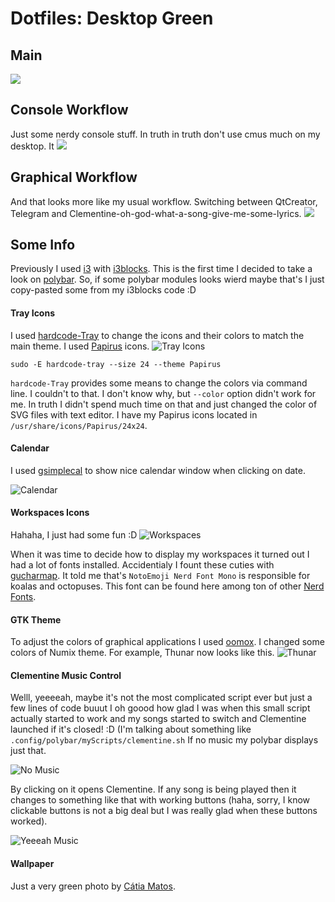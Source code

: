 # Dotfiles: Desktop Green

## Main
![](https://i.imgur.com/OComdB2.jpg)

## Console Workflow
Just some nerdy console stuff. In truth in truth don't use cmus much on my desktop. It
![](https://i.imgur.com/0gqYYCX.png)

## Graphical Workflow
And that looks more like my usual workflow. Switching between QtCreator, Telegram and Clementine-oh-god-what-a-song-give-me-some-lyrics.
![](https://i.imgur.com/K6yc528.png)

## Some Info
Previously I used [i3](https://github.com/i3/i3) with [i3blocks](https://github.com/vivien/i3blocks). This is the first time I decided to take a look on [polybar](https://github.com/jaagr/polybar). So, if some polybar modules looks wierd maybe that's I just copy-pasted some from my i3blocks code :D

#### Tray Icons
I used [hardcode-Tray](https://github.com/bilelmoussaoui/Hardcode-Tray) to change the icons and their colors to match the main theme. I used [Papirus](https://github.com/PapirusDevelopmentTeam/papirus-icon-theme) icons.
![Tray Icons](https://i.imgur.com/HaJsNN5.png)
```
sudo -E hardcode-tray --size 24 --theme Papirus
```
`hardcode-Tray` provides some means to change the colors via command line. I couldn't to that. I don't know why, but `--color` option didn't work for me. In truth I didn't spend much time on that and just changed the color of SVG files with text editor. I have my Papirus icons located in `/usr/share/icons/Papirus/24x24`.

#### Calendar 
I used [gsimplecal](https://github.com/dmedvinsky/gsimplecal) to show nice calendar window when clicking on date.

![Calendar](https://i.imgur.com/VSjCdXK.png)

#### Workspaces Icons
Hahaha, I just had some fun :D
![Workspaces](https://i.imgur.com/vtvfQpg.png)

When it was time to decide how to display my workspaces it turned out I had a lot of fonts installed. Accidentialy I fount these cuties with [gucharmap](https://wiki.gnome.org/Apps/Gucharmap). It told me that's `NotoEmoji Nerd Font Mono` is responsible for koalas and octopuses. This font can be found here among ton of other [Nerd Fonts](https://github.com/ryanoasis/nerd-fonts).

#### GTK Theme
To adjust the colors of graphical applications I used [oomox](https://github.com/themix-project/oomox). I changed some colors of Numix theme.
For example, Thunar now looks like this.
![Thunar](https://i.imgur.com/ZVb9u8e.png)

#### Clementine Music Control
Welll, yeeeeah, maybe it's not the most complicated script ever but just a few lines of code buuut I oh goood how glad I was when this small script actually started to work and my songs started to switch and Clementine launched if it's closed! :D (I'm talking about something like `.config/polybar/myScripts/clementine.sh`
If no music my polybar displays just that.

![No Music](https://i.imgur.com/jmue1zJ.png)

By clicking on it opens Clementine. If any song is being played then it changes to something like that with working buttons (haha, sorry, I know clickable buttons is not a big deal but I was really glad when these buttons worked).

![Yeeeah Music](https://i.imgur.com/JhSjMBA.png)


#### Wallpaper 
Just a very green photo by [Cátia Matos](https://www.pexels.com/photo/green-leaves-1072179/).
